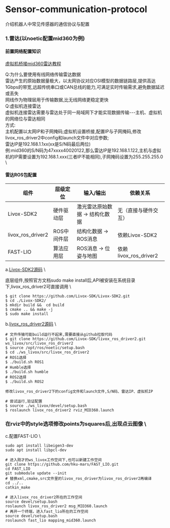 # Sensor-communication-protocol
介绍机器人中常见传感器的通信协议与配置

### 1.雷达(以noetic配置mid360为例)
#### 前置网络配置知识
[虚拟机桥接mid360雷达教程](https://blog.csdn.net/zaiiazqqq/article/details/146409439?spm=1001.2014.3001.5501) 

Q:为什么要使用有线网络传输雷达数据 \
雷达产生的原始数据量极大，以太网协议对应OSI模型的数据链路层,提供高达1Gbps的带宽,远超传统串口或CAN总线的能力,可满足实时传输需求,避免数据延迟或丢失 \
网线作为物理层用于传输数据,比无线网络更稳定更快 \
Q:虚拟机连接雷达 \
虚拟机连接雷达需要与雷达处于同一局域网下才能实现数据传输---主机、虚拟机的网络位与雷达相同 \
方式:\
主机配置以太网IP和子网掩码;虚拟机设置桥接,配置IP与子网掩码,修改livox_ros_driver2中config和launch文件中对应参数;\
雷达IP是192.168.1.1xx(xx是S/N码最后两位)\
例:mid360的S/N码为47xxxx40020122,那么雷达IP是192.168.1.122,主机与虚拟机的IP需要设置为192.168.1.xxx(三者IP不能相同),子网掩码设置为255.255.255.0 \

#### 雷达ROS包配置
| **组件**         | **层级定位**       | **输入/输出**              | **依赖关系**                     |  
|------------------|-------------------|---------------------------|----------------------------------|  
| Livox-SDK2       | 硬件驱动层         | 激光雷达原始数据 → 结构化数据 | 无（直接与硬件交互）              |  
| livox_ros_driver2 | ROS中间件层       | 结构化数据 → ROS消息        | 依赖Livox-SDK2          |  
| FAST-LIO         | 算法应用层         | ROS消息 → 位姿与地图        | 依赖livox_ros_driver2   |  


a.[Livox-SDK2源码](https://github.com/Livox-SDK/Livox-SDK2) \

底层组件,按照官方文档sudo make install后,API被安装在系统目录下,livox_ros_driver2可直接调用 \
```
$ git clone https://github.com/Livox-SDK/Livox-SDK2.git
$ cd ./Livox-SDK2/
$ mkdir build &&  cd build
$ cmake .. && make -j
$ sudo make install
```

b.[livox_ros_driver2源码](https://github.com/Livox-SDK/livox_ros_driver2) \

```
# 文件传输可能build运行不起来,需要直接从github拉取代码
$ git clone https://github.com/Livox-SDK/livox_ros_driver2.git ws_livox/src/livox_ros_driver2
$ source /opt/ros/noetic/setup.bash
$ cd ./ws_livox/src/livox_ros_driver2
# ROS1选择
$ ./build.sh ROS1
# Humble选择
$ ./build.sh humble
# ROS2选择
$ ./build.sh ROS2
```
```
修改livox_ros_driver2下的config文件和launch文件,S/N码、雷达IP、虚拟机IP
```
```
# 尝试运行,验证配置
$ source ./ws_livox/devel/setup.bash
$ roslaunch livox_ros_driver2 rviz_MID360.launch
```
### 在rviz中的style选项修改points为squares后,出现点云图像 \

c.配置FAST-LIO \

```
sudo apt install libeigen3-dev
sudo apt install libpcl-dev
```
```
# 进入刚才的ws_livox工作空间下,也可以新建工作空间
git clone https://github.com/hku-mars/FAST_LIO.git
cd FAST_LIO
git submodule update --init
# 替换xml,cmake,src文件里的livox_ros_driver为livox_ros_driver2再编译
cd ../..
catkin_make
```
```
# 进入livox_ros_driver2所在的工作空间
source devel/setup.bash
roslaunch livox_ros_driver2 msg_MID360.launch
# 再开一个终端，进入fast_lio所在的工作空间
source devel/setup.bash
roslaunch fast_lio mapping_mid360.launch
```



